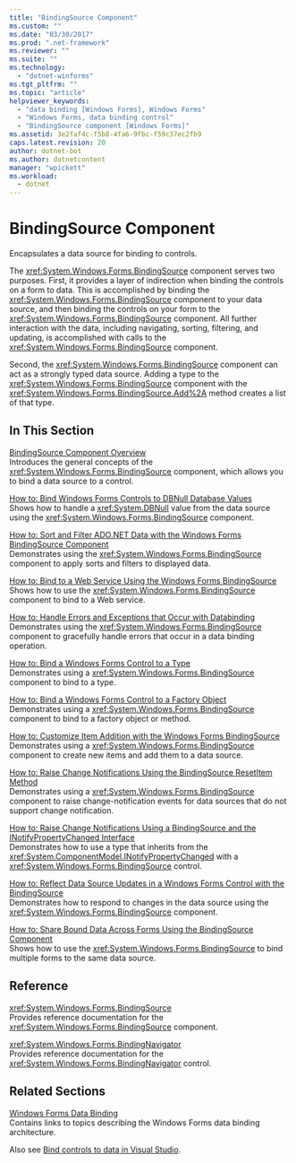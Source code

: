 ```yaml
---
title: "BindingSource Component"
ms.custom: ""
ms.date: "03/30/2017"
ms.prod: ".net-framework"
ms.reviewer: ""
ms.suite: ""
ms.technology: 
  - "dotnet-winforms"
ms.tgt_pltfrm: ""
ms.topic: "article"
helpviewer_keywords: 
  - "data binding [Windows Forms], Windows Forms"
  - "Windows Forms, data binding control"
  - "BindingSource component [Windows Forms]"
ms.assetid: 3e2faf4c-f5b8-4fa6-9fbc-f59c37ec2fb9
caps.latest.revision: 20
author: dotnet-bot
ms.author: dotnetcontent
manager: "wpickett"
ms.workload: 
  - dotnet
---
```

# BindingSource Component
Encapsulates a data source for binding to controls.  
  
 The <xref:System.Windows.Forms.BindingSource> component serves two purposes. First, it provides a layer of indirection when binding the controls on a form to data. This is accomplished by binding the <xref:System.Windows.Forms.BindingSource> component to your data source, and then binding the controls on your form to the <xref:System.Windows.Forms.BindingSource> component. All further interaction with the data, including navigating, sorting, filtering, and updating, is accomplished with calls to the <xref:System.Windows.Forms.BindingSource> component.  
  
 Second, the <xref:System.Windows.Forms.BindingSource> component can act as a strongly typed data source. Adding a type to the <xref:System.Windows.Forms.BindingSource> component with the <xref:System.Windows.Forms.BindingSource.Add%2A> method creates a list of that type.  
  
## In This Section  
 [BindingSource Component Overview](../../../../docs/framework/winforms/controls/bindingsource-component-overview.md)  
 Introduces the general concepts of the <xref:System.Windows.Forms.BindingSource> component, which allows you to bind a data source to a control.  
  
 [How to: Bind Windows Forms Controls to DBNull Database Values](../../../../docs/framework/winforms/controls/how-to-bind-windows-forms-controls-to-dbnull-database-values.md)  
 Shows how to handle a <xref:System.DBNull> value from the data source using the <xref:System.Windows.Forms.BindingSource> component.  
  
 [How to: Sort and Filter ADO.NET Data with the Windows Forms BindingSource Component](../../../../docs/framework/winforms/controls/sort-and-filter-ado-net-data-with-wf-bindingsource-component.md)  
 Demonstrates using the <xref:System.Windows.Forms.BindingSource> component to apply sorts and filters to displayed data.  
  
 [How to: Bind to a Web Service Using the Windows Forms BindingSource](../../../../docs/framework/winforms/controls/how-to-bind-to-a-web-service-using-the-windows-forms-bindingsource.md)  
 Shows how to use the <xref:System.Windows.Forms.BindingSource> component to bind to a Web service.  
  
 [How to: Handle Errors and Exceptions that Occur with Databinding](../../../../docs/framework/winforms/controls/how-to-handle-errors-and-exceptions-that-occur-with-databinding.md)  
 Demonstrates using the <xref:System.Windows.Forms.BindingSource> component to gracefully handle errors that occur in a data binding operation.  
  
 [How to: Bind a Windows Forms Control to a Type](../../../../docs/framework/winforms/controls/how-to-bind-a-windows-forms-control-to-a-type.md)  
 Demonstrates using a <xref:System.Windows.Forms.BindingSource> component to bind to a type.  
  
 [How to: Bind a Windows Forms Control to a Factory Object](../../../../docs/framework/winforms/controls/how-to-bind-a-windows-forms-control-to-a-factory-object.md)  
 Demonstrates using a <xref:System.Windows.Forms.BindingSource> component to bind to a factory object or method.  
  
 [How to: Customize Item Addition with the Windows Forms BindingSource](../../../../docs/framework/winforms/controls/how-to-customize-item-addition-with-the-windows-forms-bindingsource.md)  
 Demonstrates using a <xref:System.Windows.Forms.BindingSource> component to create new items and add them to a data source.  
  
 [How to: Raise Change Notifications Using the BindingSource ResetItem Method](../../../../docs/framework/winforms/controls/how-to-raise-change-notifications-using-the-bindingsource-resetitem-method.md)  
 Demonstrates using a <xref:System.Windows.Forms.BindingSource> component to raise change-notification events for data sources that do not support change notification.  
  
 [How to: Raise Change Notifications Using a BindingSource and the INotifyPropertyChanged Interface](../../../../docs/framework/winforms/controls/raise-change-notifications--bindingsource.md)  
 Demonstrates how to use a type that inherits from the <xref:System.ComponentModel.INotifyPropertyChanged> with a <xref:System.Windows.Forms.BindingSource> control.  
  
 [How to: Reflect Data Source Updates in a Windows Forms Control with the BindingSource](../../../../docs/framework/winforms/controls/reflect-data-source-updates-in-a-wf-control-with-the-bindingsource.md)  
 Demonstrates how to respond to changes in the data source using the <xref:System.Windows.Forms.BindingSource> component.  
  
 [How to: Share Bound Data Across Forms Using the BindingSource Component](../../../../docs/framework/winforms/controls/how-to-share-bound-data-across-forms-using-the-bindingsource-component.md)  
 Shows how to use the <xref:System.Windows.Forms.BindingSource> to bind multiple forms to the same data source.  
  
## Reference  
 <xref:System.Windows.Forms.BindingSource>  
 Provides reference documentation for the <xref:System.Windows.Forms.BindingSource> component.  
  
 <xref:System.Windows.Forms.BindingNavigator>  
 Provides reference documentation for the <xref:System.Windows.Forms.BindingNavigator> control.  
  
## Related Sections  
 [Windows Forms Data Binding](../../../../docs/framework/winforms/windows-forms-data-binding.md)  
 Contains links to topics describing the Windows Forms data binding architecture.  
  
 Also see [Bind controls to data in Visual Studio](/visualstudio/data-tools/bind-controls-to-data-in-visual-studio).
